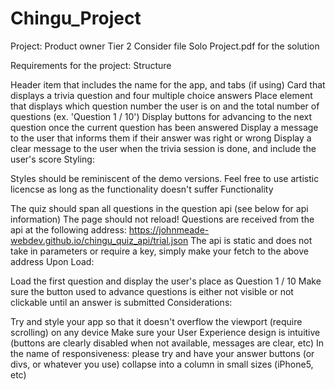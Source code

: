 # Chingu_Project
Project: Product owner Tier 2 
Consider file Solo Project.pdf for the solution

Requirements for the project:
Structure

 Header item that includes the name for the app, and tabs (if using)
 Card that displays a trivia question and four multiple choice answers
 Place element that displays which question number the user is on and the total number of questions (ex. 'Question 1 / 10')
 Display buttons for advancing to the next question once the current question has been answered
 Display a message to the user that informs them if their answer was right or wrong
 Display a clear message to the user when the trivia session is done, and include the user's score
Styling:

 Styles should be reminiscent of the demo versions. Feel free to use artistic licencse as long as the functionality doesn't suffer
Functionality

 The quiz should span all questions in the question api (see below for api information)
 The page should not reload!
 Questions are received from the api at the following address: https://johnmeade-webdev.github.io/chingu_quiz_api/trial.json
 The api is static and does not take in parameters or require a key, simply make your fetch to the above address
Upon Load:

 Load the first question and display the user's place as Question 1 / 10
 Make sure the button used to advance questions is either not visible or not clickable until an answer is submitted
Considerations:

 Try and style your app so that it doesn't overflow the viewport (require scrolling) on any device
 Make sure your User Experience design is intuitive (buttons are clearly disabled when not available, messages are clear, etc)
 In the name of responsiveness: please try and have your answer buttons (or divs, or whatever you use) collapse into a column in small sizes (iPhone5, etc)

